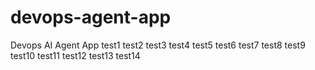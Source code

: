 # devops-agent-app
Devops AI Agent App
test1
test2
test3
test4
test5
test6
test7
test8
test9
test10
test11
test12
test13
test14
